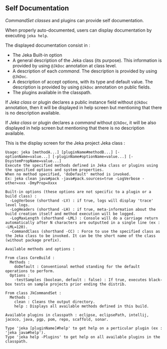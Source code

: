 ## Self Documentation

_CommandSet classes_ and plugins can provide self documentation.

When properly auto-documented, users can display documentation by executing `jeka help`.

The displayed documentation consist in :
- The Jeka Built-in option
- A general description of the Jeka class (its purpose). This information is provided by using `@JkDoc` annotation at class level.
- A description of each _command_. The description is provided by using `@JkDoc`.
- A description of accept options, with its type and default value. The description is provided by using `@JkDoc` annotation on public fields.
- The plugins available in the classpath.

If _Jeka class_ or plugin declares a public instance field without `@JkDoc` annotation, then it will be displayed in help screen but mentioning that there is no description available.

If _Jeka class_ or plugin declares a _command_ without `@JkDoc`, it will be also displayed in help screen but mentioning that there is no description available.

 This is the display screen for the Jeka project Jeka class :
 
 ```
 Usage: jeka [methodA...] [pluginName#methodB...] [-optionName=value...] [-pluginName#optionName=value...] [-DsystemPropName=value...]
 Execute the specified methods defined in Jeka class or plugins using the specified options and system properties.
 When no method specified, 'doDefault' method is invoked.
 Ex: jeka clean java#pack -java#pack.sources=true -LogVerbose -other=xxx -DmyProp=Xxxx
 
 Built-in options (these options are not specific to a plugin or a build class) :
   -LogVerbose (shorthand -LV) : if true, logs will display 'trace' level logs.
   -LogHeaders (shorthand -LH) : if true, meta-information about the build creation itself and method execution will be logged.
   -LogMaxLength (shorthand -LML) : Console will do a carriage return automatically after N characters are outputted in a single line (ex : -LML=120).
   -CommandClass (shorthand -CC) : Force to use the specified class as the Jeka class to be invoked. It can be the short name of the class (without package prefix).
 
 Available methods and options :
 
 From class CoreBuild :
   Methods :
     doDefault : Conventional method standing for the default operations to perform.
   Options :
     -testSamples (boolean, default : false) : If true, executes black-box tests on sample projects prior ending the distrib.
 
 From class JkCommandSet :
   Methods :
     clean : Cleans the output directory.
     help : Displays all available methods defined in this build.
 
 Available plugins in classpath : eclipse, eclipsePath, intellij, jacoco, java, pgp, pom, repo, scaffold, sonar.
 
 Type 'jeka [pluginName]#help' to get help on a perticular plugin (ex : 'jeka java#help').
 Type 'jeka help -Plugins' to get help on all available plugins in the classpath.

 ```
 